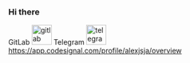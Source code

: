 ### Hi there
GitLab [<img src='https://cdn-icons-png.flaticon.com/512/5968/5968813.png' alt='gitlab' height='40'>](https://gitlab.com/alexalreadytaken)
Telegram [<img src='https://cdn.jsdelivr.net/npm/simple-icons@3.0.1/icons/telegram.svg' alt='telegram' height='40'>](https://t.me/alexalreadytaken)
https://app.codesignal.com/profile/alexjsja/overview
